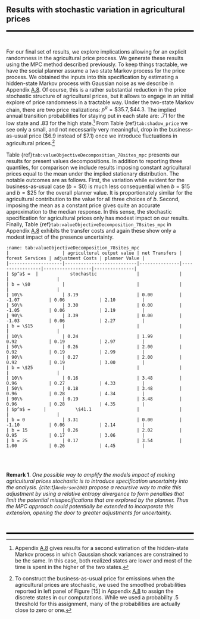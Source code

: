 

## Results with stochastic variation in agricultural prices

<hr style="height:4px; background-color:black; border:none;">

<br>

For our final set of results, we explore implications allowing for an
explicit randomness in the agricultural price process. We generate these
results using the MPC method described previously. To keep things
tractable, we have the social planner assume a two state Markov process
for the price process. We obtained the inputs into this specification by
estimating a hidden-state Markov process with Gaussian noise as we
describe in Appendix
[A.8](#appendixA). Of course, this is a rather substantial
reduction in the price stochastic structure of agricultural prices, but
it allows to engage in an initial explore of price randomness in a
tractable way. Under the two-state Markov chain, there are two price
realizations: $p^a = \$35.7, \$44.3.$ The implied annual transition
probabilities for staying put in each state are: .71 for the low state
and .83 for the high state.[^2] From Table
{ref}`tab:shadow_price` we see only a small, and not necessarily
very meaningful, drop in the business-as-usual price (\$6.9 instead of
\$7.1) once we introduce fluctuations in agricultural prices.[^3]

Table
{ref}`tab:valueObjectiveDecomposition_78sites_mpc` presents our
results for present values decompositions. In addition to reporting
three quantiles, for comparison we include results imposing constant
agricultural prices equal to the mean under the implied stationary
distribution. The notable outcomes are as follows. First, the variation
while evident for the business-as-usual case ($b = \$0$) is much less
consequential when $b = \$15$ and $b = \$25$ for the overall planner
value. It is proportionately similar for the agricultural contribution
to the value for all three choices of $b$. Second, imposing the mean as
a constant price gives quite an accurate approximation to the median
response. In this sense, the stochastic specification for agricultural
prices only has modest impact on our results. Finally, Table
{ref}`tab:valueObjectiveDecomposition_78sites_mpc` in Appendix
[A.8](#appendixA) exhibits the transfer costs and again these
show only a modest impact of the presence uncertainty.



```{table}   Present-value decomposition with stochastic agricultural prices
:name: tab:valueObjectiveDecomposition_78sites_mpc
|                    | agricultural output value | net Transfers | forest Services | adjustment Costs | planner Value |
|--------------------|---------------------------|---------------|-----------------|------------------|---------------|
| $p^a$ =  |            stochastic               |               |                 |                  |
| b = \$0            |                           |               |                 |                  |
| 10\%               | 3.19                      | 0.00          | -1.07           | 0.06             | 2.10          |
| 50\%               | 3.30                      | 0.00          | -1.05           | 0.06             | 2.19          |
| 90\%               | 3.39                      | 0.00          | -1.03           | 0.06             | 2.27          |
| b = \$15           |                           |               |                 |                  |
| 10\%               | 0.24                      | 1.99          | 0.92            | 0.19             | 2.97          |
| 50\%               | 0.26                      | 2.00          | 0.92            | 0.19             | 2.99          |
| 90\%               | 0.27                      | 2.00          | 0.92            | 0.19             | 3.00          |
| b = \$25           |                           |               |                 |                  |
| 10\%               | 0.16                      | 3.48          | 0.96            | 0.27             | 4.33          |
| 50\%               | 0.18                      | 3.48          | 0.96            | 0.28             | 4.34          |
| 90\%               | 0.19                      | 3.48          | 0.96            | 0.28             | 4.35          |
| $p^a$ =     |           \$41.1                 |               |                 |                  |
| b = 0              | 3.31                      | 0.00          | -1.10           | 0.06             | 2.14          |
| b = 15             | 0.26                      | 2.02          | 0.95            | 0.17             | 3.06          |
| b = 25             | 0.17                      | 3.54          | 1.00            | 0.26             | 4.45          |
```

<br>

<br>

**Remark 1**. *One possible way to amplify the models impact of making
agricultural prices stochastic is to introduce specification uncertainty
into the analysis. {cite:t}`Anderson2003` propose a recursive way to make this
adjustment by using a relative entropy divergence to form penalties that
limit the potential misspecifications that are explored by the planner.
Thus the MPC approach could potentially be extended to incorporate this
extension, opening the door to greater adjustments for uncertainty.*


<br>
<hr style="height:4px; background-color:black; border:none;">



[^2]: Appendix [A.8](#appendixA) gives results for a second estimation of
    the hidden-state Markov process in which Gaussian shock variances
    are constrained to be the same. In this case, both realized states
    are lower and most of the time is spent in the higher of the two
    states.

[^3]: To construct the business-as-usual price for emissions when the
    agricultural prices are stochastic, we used the smoothed
    probabilities reported in left panel of Figure
    [15] in Appendix
    [A.8](#appendixA) to assign the discrete states in our
    computations. While we used a probability .5 threshold for this
    assignment, many of the probabilities are actually close to zero or
    one.
